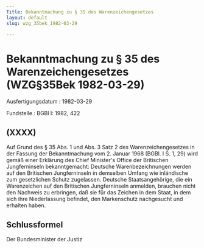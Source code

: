 ```yaml
---
Title: Bekanntmachung zu § 35 des Warenzeichengesetzes
layout: default
slug: wzg_35bek_1982-03-29

---
```


# Bekanntmachung zu § 35 des Warenzeichengesetzes (WZG§35Bek 1982-03-29)

Ausfertigungsdatum
:   1982-03-29

Fundstelle
:   BGBl I: 1982, 422



## (XXXX)

Auf Grund des § 35 Abs. 1 und Abs. 3 Satz 2 des Warenzeichengesetzes
in der Fassung der Bekanntmachung vom 2. Januar 1968 (BGBl. I S. 1,
29) wird gemäß einer Erklärung des Chief Minister's Office der
Britischen Jungferninseln bekanntgemacht:
Deutsche Warenbezeichnungen werden auf den Britischen Jungferninseln
in demselben Umfang wie inländische zum gesetzlichen Schutz
zugelassen.
Deutsche Staatsangehörige, die ein Warenzeichen auf den Britischen
Jungferninseln anmelden, brauchen nicht den Nachweis zu erbringen, daß
sie für das Zeichen in dem Staat, in dem sich ihre Niederlassung
befindet, den Markenschutz nachgesucht und erhalten haben.


## Schlussformel

Der Bundesminister der Justiz

